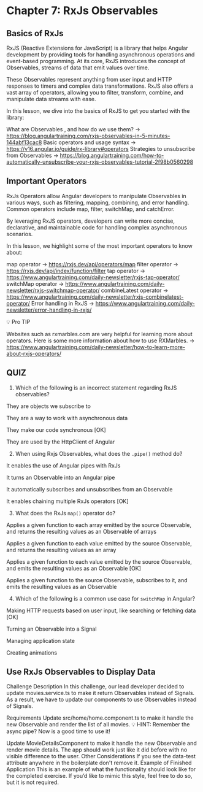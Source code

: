 # Chapter 7: RxJs Observables

## Basics of RxJs
RxJS (Reactive Extensions for JavaScript) is a library that helps Angular development by providing tools for handling asynchronous operations and event-based programming. At its core, RxJS introduces the concept of Observables, streams of data that emit values over time.

These Observables represent anything from user input and HTTP responses to timers and complex data transformations. RxJS also offers a vast array of operators, allowing you to filter, transform, combine, and manipulate data streams with ease.

In this lesson, we dive into the basics of RxJS to get you started with the library:

What are Observables , and how do we use them? -> https://blog.angulartraining.com/rxjs-observables-in-5-minutes-144abf13cac8
Basic operators and usage syntax -> https://v16.angular.io/guide/rx-library#operators
Strategies to unsubscribe from Observables -> https://blog.angulartraining.com/how-to-automatically-unsubscribe-your-rxjs-observables-tutorial-2f98b0560298

## Important Operators
RxJs Operators allow Angular developers to manipulate Observables in various ways, such as filtering, mapping, combining, and error handling. Common operators include map, filter, switchMap, and catchError.

By leveraging RxJS operators, developers can write more concise, declarative, and maintainable code for handling complex asynchronous scenarios.

In this lesson, we highlight some of the most important operators to know about:

map operator -> https://rxjs.dev/api/operators/map
filter operator -> https://rxjs.dev/api/index/function/filter
tap operator -> https://www.angulartraining.com/daily-newsletter/rxjs-tap-operator/
switchMap operator -> https://www.angulartraining.com/daily-newsletter/rxjs-switchmap-operator/
combineLatest operator -> https://www.angulartraining.com/daily-newsletter/rxjs-combinelatest-operator/
Error handling in RxJS -> https://www.angulartraining.com/daily-newsletter/error-handling-in-rxjs/

💡 Pro TIP

Websites such as rxmarbles.com are very helpful for learning more about operators. Here is some more information about how to use RXMarbles. -> https://www.angulartraining.com/daily-newsletter/how-to-learn-more-about-rxjs-operators/

## QUIZ

1. Which of the following is an incorrect statement regarding RxJS observables?

They are objects we subscribe to


They are a way to work with asynchronous data


They make our code synchronous [OK]


They are used by the HttpClient of Angular

2. When using Rxjs Observables, what does the `.pipe()` method do?

It enables the use of Angular pipes with RxJs


It turns an Observable into an Angular pipe


It automatically subscribes and unsubscribes from an Observable


It enables chaining multiple RxJs operators [OK]

3. What does the RxJs `map()` operator do?

Applies a given function to each array emitted by the source Observable, and returns the resulting values as an Observable of arrays


Applies a given function to each value emitted by the source Observable, and returns the resulting values as an array


Applies a given function to each value emitted by the source Observable, and emits the resulting values as an Observable [OK]


Applies a given function to the source Observable, subscribes to it, and emits the resulting values as an Observable


4. Which of the following is a common use case for `switchMap` in Angular?

Making HTTP requests based on user input, like searching or fetching data [OK]


Turning an Observable into a Signal


Managing application state


Creating animations

## Use RxJs Observables to Display Data
Challenge Description
In this challenge, our lead developer decided to update movies.service.ts to make it return Observables instead of Signals. As a result, we have to update our components to use Observables instead of Signals.

Requirements
Update src/home/home.component.ts to make it handle the new Observable and render the list of all movies.
💡 HINT: Remember the async pipe? Now is a good time to use it!

Update MovieDetailsComponent to make it handle the new Observable and render movie details.
The app should work just like it did before with no visible difference to the user.
Other Considerations
If you see the data-test attribute anywhere in the boilerplate don't remove it.
Example of Finished Application
This is an example of what the functionality should look like for the completed exercise. If you’d like to mimic this style, feel free to do so, but it is not required.
